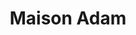 ---
title: "Maison Adam"
url: /saint-jean-de-luz/maison-adam-rue-leon-gambetta/
shop: Konditorei
---